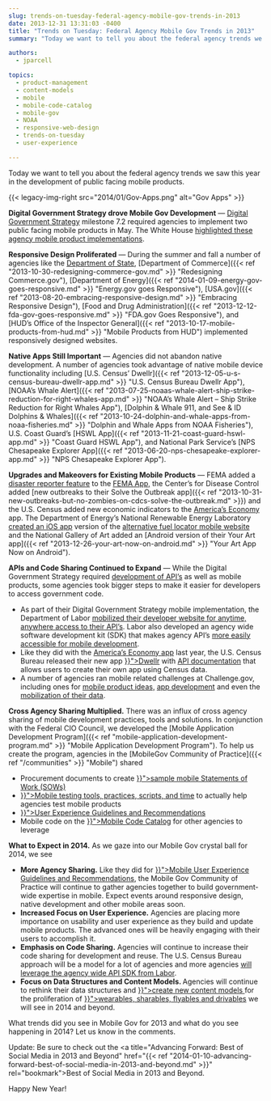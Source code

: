 ```yaml
---
slug: trends-on-tuesday-federal-agency-mobile-gov-trends-in-2013
date: 2013-12-31 13:31:03 -0400
title: "Trends on Tuesday: Federal Agency Mobile Gov Trends in 2013"
summary: "Today we want to tell you about the federal agency trends we saw this year in the development of public facing mobile products."

authors:
  - jparcell

topics:
  - product-management
  - content-models
  - mobile
  - mobile-code-catalog
  - mobile-gov
  - NOAA
  - responsive-web-design
  - trends-on-tuesday
  - user-experience

---
```


Today we want to tell you about the federal agency trends we saw this year in the development of public facing mobile products.

{{< legacy-img-right src="2014/01/Gov-Apps.png" alt="Gov Apps" >}}

**Digital Government Strategy drove Mobile Gov Development** &mdash; [Digital Government Strategy](http://www.whitehouse.gov/sites/default/files/omb/egov/digital-government/digital-government.html#milestone-6-2) milestone 7.2 required agencies to implement two public facing mobile products in May. The White House [highlighted these agency mobile product implementations](http://www.whitehouse.gov/digitalgov/mobile).

**Responsive Design Proliferated** &mdash; During the summer and fall a number of agencies like the [Department of State](http://apps.usa.gov/state-department-mobile.shtml "State Department Mobile Site Goes Responsive"), [Department of Commerce]({{< ref "2013-10-30-redesigning-commerce-gov.md" >}} "Redesigning Commerce.gov"), [Department of Energy]({{< ref "2014-01-09-energy-gov-goes-responsive.md" >}} "Energy.gov goes Responsive"), [USA.gov]({{< ref "2013-08-20-embracing-responsive-design.md" >}} "Embracing Responsive Design"), [Food and Drug Administration]({{< ref "2013-12-12-fda-gov-goes-responsive.md" >}} "FDA.gov Goes Responsive"), and [HUD&#8217;s Office of the Inspector General]({{< ref "2013-10-17-mobile-products-from-hud.md" >}} "Mobile Products from HUD") implemented responsively designed websites.

**Native Apps Still Important** &mdash; Agencies did not abandon native development. A number of agencies took advantage of native mobile device functionality including [U.S. Census&#8217; Dwellr]({{< ref "2013-12-05-u-s-census-bureau-dwellr-app.md" >}} "U.S. Census Bureau Dwellr App"), [NOAA&#8217;s Whale Alert]({{< ref "2013-07-25-noaas-whale-alert-ship-strike-reduction-for-right-whales-app.md" >}} "NOAA’s Whale Alert – Ship Strike Reduction for Right Whales App"), [Dolphin & Whale 911, and See & ID Dolphins & Whales]({{< ref "2013-10-24-dolphin-and-whale-apps-from-noaa-fisheries.md" >}} "Dolphin and Whale Apps from NOAA Fisheries"), U.S. Coast Guard&#8217;s [HSWL App]({{< ref "2013-11-21-coast-guard-hswl-app.md" >}} "Coast Guard HSWL App"), and National Park Service&#8217;s [NPS Chesapeake Explorer App]({{< ref "2013-06-20-nps-chesapeake-explorer-app.md" >}} "NPS Chesapeake Explorer App").

**Upgrades and Makeovers for Existing Mobile Products** &mdash; FEMA added a [disaster reporter feature](http://www.fema.gov/disaster-reporter) to the [FEMA App,](http://www.fema.gov/smartphone-app) the Center&#8217;s for Disease Control added [new outbreaks to their Solve the Outbreak app]({{< ref "2013-10-31-new-outbreaks-but-no-zombies-on-cdcs-solve-the-outbreak.md" >}}) and the U.S. Census added new economic indicators to the [America&#8217;s Economy](http://apps.usa.gov/americas-economy.shtml) app. The Department of Energy&#8217;s National Renewable Energy Laboratory [created an iOS app](http://apps.usa.gov/alternative-fueling-stationp-locator.shtml) version of the [alternative fuel locator mobile website](http://apps.usa.gov/alternative-fuel-locator.shtml) and the National Gallery of Art added an [Android version of their Your Art app]({{< ref "2013-12-26-your-art-now-on-android.md" >}} "Your Art App Now on Android").

**APIs and Code Sharing Continued to Expand** &mdash; While the Digital Government Strategy required [development of API&#8217;s](http://www.data.gov/developers/page/developer-resources) as well as mobile products, some agencies took bigger steps to make it easier for developers to access government code.

<ul class="how_to_mobile_list">
  <li>As part of their Digital Government Strategy mobile implementation, the Department of Labor <a href="http://www.dol.gov/digital-strategy/DigitalGovernance7-2.htm">mobilized their developer website for anytime, anywhere access to their API&#8217;s</a>. Labor also developed an agency wide software development kit (SDK) that makes agency API&#8217;s <a href="https://github.com/USDepartmentofLabor/Android_DOLDataSDK/wiki">more easily accessible for mobile development</a>.</li>
  <li>Like they did with the <a title="U.S. Census America’s Economy App" href="http://apps.usa.gov/americas-economy.shtml">America&#8217;s Economy app</a> last year, the U.S. Census Bureau released their new app <a title="U.S. Census Bureau Dwellr App" href="{{< ref "2013-12-05-u-s-census-bureau-dwellr-app.md" >}}">Dwellr</a> with <a href="http://www.census.gov/developers/">API documentation</a> that allows users to create their own app using Census data.</li>
  <li>A number of agencies ran mobile related challenges at Challenge.gov, including ones for <a href="http://mymoneyappup.challengepost.com/">mobile product ideas,</a> <a href="http://combatfeedinghack.challengepost.com/">app development</a> and even the <a href="http://www.health2con.com/devchallenge/mobilizing-data-for-pressure-ulcer-prevention-challenge/">mobilization of their data</a>.</li>
</ul>

**Cross Agency Sharing Multiplied.** There was an influx of cross agency sharing of mobile development practices, tools and solutions. In conjunction with the Federal CIO Council, we developed the [Mobile Application Development Program]({{< ref "mobile-application-development-program.md" >}} "Mobile Application Development Program"). To help us create the program, agencies in the [MobileGov Community of Practice]({{< ref "/communities" >}} "Mobile") shared

<ul class="how_to_mobile_list">
  <li>Procurement documents to create <a title="Mobile SOW and Developer Qualifications" href="{{< ref "mobile-sow-and-developer-qualifications.md" >}}">sample mobile Statements of Work (SOWs)</a></li>
  <li><a title="Mobile Product Testing Guidelines and Resources" href="{{< ref "2013-08-22-mobile-product-testing-guidelines.md" >}}">Mobile testing tools, practices, scripts, and time</a> to actually help agencies test mobile products</li>
  <li><a title="Mobile User Experience Guidelines and Recommendations" href="{{< ref "mobile-user-experience-guidelines-and-recommendations.md" >}}">User Experience Guidelines and Recommendations</a></li>
  <li>Mobile code on the <a title="Federal Mobile Code Sharing Catalog Is Here" href="{{< ref "2013-05-13-federal-mobile-code-sharing-catalog-is-here.md" >}}">Mobile Code Catalog</a> for other agencies to leverage</li>
</ul>

**What to Expect in 2014.** As we gaze into our Mobile Gov crystal ball for 2014, we see

<ul class="how_to_mobile_list">
  <li><strong>More Agency Sharing.</strong> Like they did for <a title="Mobile User Experience Guidelines and Recommendations" href="{{< ref "mobile-user-experience-guidelines-and-recommendations.md" >}}">Mobile User Experience Guidelines and Recommendations</a>, the Mobile Gov Community of Practice will continue to gather agencies together to build government-wide expertise in mobile. Expect events around responsive design, native development and other mobile areas soon.</li>
  <li><b>Increased Focus on User Experience.</b> Agencies are placing more importance on usability and user experience as they build and update mobile products. The advanced ones will be heavily engaging with their users to accomplish it.</li>
  <li><b>Emphasis on Code Sharing.</b> Agencies will continue to increase their code sharing for development and reuse. The U.S. Census Bureau approach will be a model for a lot of agencies and more agencies <a href="https://github.com/USDepartmentofLabor/Android_DOLDataSDK/wiki">will leverage the agency wide API SDK from Labor</a>.</li>
  <li><b>Focus on Data Structures and Content Models. </b>Agencies will continue to rethink their data structures and <a title="Always Future Ready: The Benefits of Open Content Models and Structured Data Webinar" href="{{< ref "2013-10-28-always-future-ready-the-benefits-of-open-content-models-and-structured-data-webinar.md" >}}">create new content models </a>for the proliferation of <a title="Mary Meeker’s Internet Trends Report" href="{{< ref "2013-06-05-mary-meekers-internet-trends-report.md" >}}">wearables, sharables, flyables and drivables</a> we will see in 2014 and beyond.</li>
</ul>

What trends did you see in Mobile Gov for 2013 and what do you see happening in 2014? Let us know in the comments.

Update: Be sure to check out the <a title="Advancing Forward: Best of Social Media in 2013 and Beyond" href="{{< ref "2014-01-10-advancing-forward-best-of-social-media-in-2013-and-beyond.md" >}}" rel="bookmark">Best of Social Media in 2013 and Beyond.</a>

Happy New Year!
